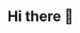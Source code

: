 # Hi there 👋

<!--
**MarcioRJuliao/MarcioRJuliao** is a ✨ _special_ ✨ repository because its `README.md` (this file) appears on your GitHub profile.

Here are some ideas to get you started:

- 🔭 I’m currently working on ETEC Projects
- 🌱 I’m currently learning how to use frameworks
- 📫 How to reach me: marciorjuliao@gmail.com
- 😄 Pronouns: He/His
-->
